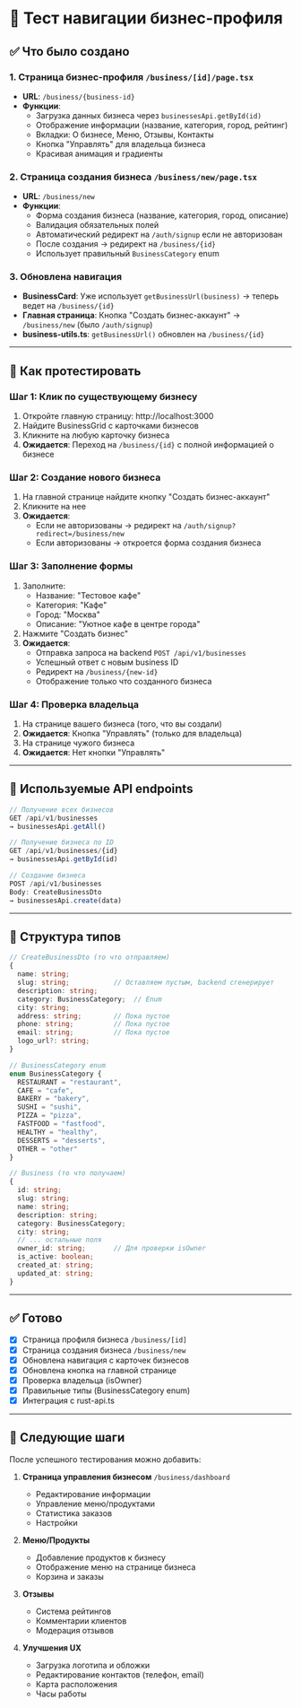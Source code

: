 # 🚀 Тест навигации бизнес-профиля

## ✅ Что было создано

### 1. Страница бизнес-профиля `/business/[id]/page.tsx`
- **URL**: `/business/{business-id}`
- **Функции**:
  - Загрузка данных бизнеса через `businessesApi.getById(id)`
  - Отображение информации (название, категория, город, рейтинг)
  - Вкладки: О бизнесе, Меню, Отзывы, Контакты
  - Кнопка "Управлять" для владельца бизнеса
  - Красивая анимация и градиенты

### 2. Страница создания бизнеса `/business/new/page.tsx`
- **URL**: `/business/new`
- **Функции**:
  - Форма создания бизнеса (название, категория, город, описание)
  - Валидация обязательных полей
  - Автоматический редирект на `/auth/signup` если не авторизован
  - После создания → редирект на `/business/{id}`
  - Использует правильный `BusinessCategory` enum

### 3. Обновлена навигация
- **BusinessCard**: Уже использует `getBusinessUrl(business)` → теперь ведет на `/business/{id}`
- **Главная страница**: Кнопка "Создать бизнес-аккаунт" → `/business/new` (было `/auth/signup`)
- **business-utils.ts**: `getBusinessUrl()` обновлен на `/business/{id}`

---

## 🧪 Как протестировать

### Шаг 1: Клик по существующему бизнесу
1. Откройте главную страницу: http://localhost:3000
2. Найдите BusinessGrid с карточками бизнесов
3. Кликните на любую карточку бизнеса
4. **Ожидается**: Переход на `/business/{id}` с полной информацией о бизнесе

### Шаг 2: Создание нового бизнеса
1. На главной странице найдите кнопку "Создать бизнес-аккаунт"
2. Кликните на нее
3. **Ожидается**: 
   - Если не авторизованы → редирект на `/auth/signup?redirect=/business/new`
   - Если авторизованы → откроется форма создания бизнеса

### Шаг 3: Заполнение формы
1. Заполните:
   - Название: "Тестовое кафе"
   - Категория: "Кафе"
   - Город: "Москва"
   - Описание: "Уютное кафе в центре города"
2. Нажмите "Создать бизнес"
3. **Ожидается**:
   - Отправка запроса на backend `POST /api/v1/businesses`
   - Успешный ответ с новым business ID
   - Редирект на `/business/{new-id}`
   - Отображение только что созданного бизнеса

### Шаг 4: Проверка владельца
1. На странице вашего бизнеса (того, что вы создали)
2. **Ожидается**: Кнопка "Управлять" (только для владельца)
3. На странице чужого бизнеса
4. **Ожидается**: Нет кнопки "Управлять"

---

## 🔧 Используемые API endpoints

```typescript
// Получение всех бизнесов
GET /api/v1/businesses
→ businessesApi.getAll()

// Получение бизнеса по ID
GET /api/v1/businesses/{id}
→ businessesApi.getById(id)

// Создание бизнеса
POST /api/v1/businesses
Body: CreateBusinessDto
→ businessesApi.create(data)
```

---

## 📝 Структура типов

```typescript
// CreateBusinessDto (то что отправляем)
{
  name: string;
  slug: string;           // Оставляем пустым, backend сгенерирует
  description: string;
  category: BusinessCategory;  // Enum
  city: string;
  address: string;        // Пока пустое
  phone: string;          // Пока пустое
  email: string;          // Пока пустое
  logo_url?: string;
}

// BusinessCategory enum
enum BusinessCategory {
  RESTAURANT = "restaurant",
  CAFE = "cafe",
  BAKERY = "bakery",
  SUSHI = "sushi",
  PIZZA = "pizza",
  FASTFOOD = "fastfood",
  HEALTHY = "healthy",
  DESSERTS = "desserts",
  OTHER = "other"
}

// Business (то что получаем)
{
  id: string;
  slug: string;
  name: string;
  description: string;
  category: BusinessCategory;
  city: string;
  // ... остальные поля
  owner_id: string;       // Для проверки isOwner
  is_active: boolean;
  created_at: string;
  updated_at: string;
}
```

---

## ✅ Готово

- [x] Страница профиля бизнеса `/business/[id]`
- [x] Страница создания бизнеса `/business/new`
- [x] Обновлена навигация с карточек бизнесов
- [x] Обновлена кнопка на главной странице
- [x] Проверка владельца (isOwner)
- [x] Правильные типы (BusinessCategory enum)
- [x] Интеграция с rust-api.ts

---

## 🚀 Следующие шаги

После успешного тестирования можно добавить:

1. **Страница управления бизнесом** `/business/dashboard`
   - Редактирование информации
   - Управление меню/продуктами
   - Статистика заказов
   - Настройки

2. **Меню/Продукты**
   - Добавление продуктов к бизнесу
   - Отображение меню на странице бизнеса
   - Корзина и заказы

3. **Отзывы**
   - Система рейтингов
   - Комментарии клиентов
   - Модерация отзывов

4. **Улучшения UX**
   - Загрузка логотипа и обложки
   - Редактирование контактов (телефон, email)
   - Карта расположения
   - Часы работы

